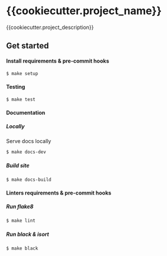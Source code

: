 # {{cookiecutter.project_name}}

{{cookiecutter.project_description}}


## Get started


#### Install requirements & pre-commit hooks

```bash
$ make setup
```

#### Testing
```bash
$ make test
```

#### Documentation

##### Locally

Serve docs locally

```bash
$ make docs-dev
```

##### Build site

```bash
$ make docs-build
```


#### Linters requirements & pre-commit hooks

##### Run flake8

```bash
$ make lint
```

##### Run black & isort

```bash
$ make black
```